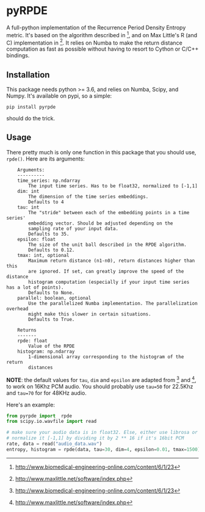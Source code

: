 # pyRPDE

A full-python implementation of the Recurrence Period Density Entropy metric.
It's based on the algorithm described in [^1], and on Max Little's 
R (and C) implementation in [^2]. It relies on Numba to make the return distance computation
as fast as possible without having to resort to Cython or C/C++ bindings.

## Installation

This package needs python >= 3.6, and relies on Numba, Scipy, and Numpy.
It's available on pypi, so a simple:

```shell
pip install pyrpde
```

should do the trick.

## Usage

There pretty much is only one function in this package that you should use, `rpde()`.
Here are its arguments:

```
    Arguments:
    ----------
    time_series: np.ndarray
        The input time series. Has to be float32, normalized to [-1,1]
    dim: int
        The dimension of the time series embeddings. 
        Defaults to 4
    tau: int
        The "stride" between each of the embedding points in a time series'
        embedding vector. Should be adjusted depending on the
        sampling rate of your input data.
        Defaults to 35.
    epsilon: float
        The size of the unit ball described in the RPDE algorithm.
        Defaults to 0.12.
    tmax: int, optional
        Maximum return distance (n1-n0), return distances higher than this
        are ignored. If set, can greatly improve the speed of the distance
        histogram computation (especially if your input time series has a lot of points).
        Defaults to None.
    parallel: boolean, optional
        Use the parallelized Numba implementation. The parallelization overhead
        might make this slower in certain situations. 
        Defaults to True.
    
    Returns
    -------
    rpde: float
        Value of the RPDE
    histogram: np.ndarray
        1-dimensional array corresponding to the histogram of the return
        distances
```

**NOTE**: the default values for `tau`, `dim` and `epsilon` are adapted from [^1] and [^2],
 to work on 16Khz PCM audio. You should probably use `tau=50` for 22.5Khz and `tau=70`
 for for 48KHz audio. 

Here's an example: 

```python
from pyrpde import  rpde
from scipy.io.wavfile import read

# make sure your audio data is in float32. Else, either use librosa or 
# normalize it [-1,1] by dividing it by 2 ** 16 if it's 16bit PCM
rate, data = read("audio_data.wav")
entropy, histogram = rpde(data, tau=30, dim=4, epsilon=0.01, tmax=1500)

```

[^1]: http://www.biomedical-engineering-online.com/content/6/1/23
[^2]: http://www.maxlittle.net/software/index.php